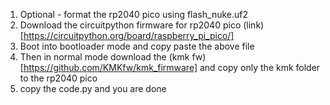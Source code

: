 1. Optional - format the rp2040 pico using flash_nuke.uf2
2. Download the circuitpython firmware for rp2040 pico (link)[https://circuitpython.org/board/raspberry_pi_pico/]
3. Boot into bootloader mode and copy paste the above file
4. Then in normal mode download the (kmk fw)[https://github.com/KMKfw/kmk_firmware] and copy only the kmk folder to the rp2040 pico
5. copy the code.py and you are done